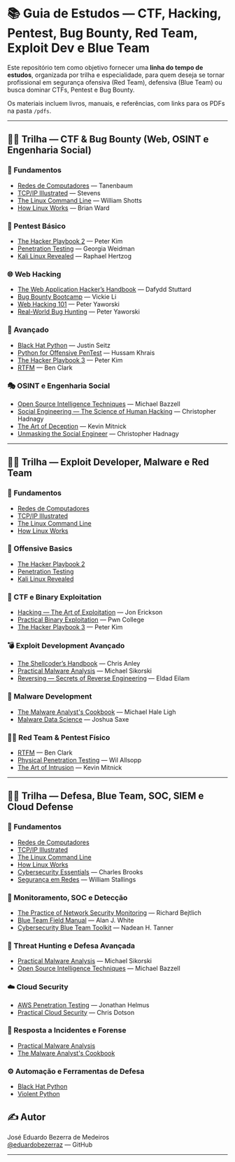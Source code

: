 # 📚 Guia de Estudos — CTF, Hacking, Pentest, Bug Bounty, Red Team, Exploit Dev e Blue Team

Este repositório tem como objetivo fornecer uma **linha do tempo de estudos**, organizada por trilha e especialidade, para quem deseja se tornar profissional em segurança ofensiva (Red Team), defensiva (Blue Team) ou busca dominar CTFs, Pentest e Bug Bounty.

Os materiais incluem livros, manuais, e referências, com links para os PDFs na pasta `/pdfs`.

---

## 🏴‍☠️ Trilha — CTF & Bug Bounty (Web, OSINT e Engenharia Social)

### 🔰 Fundamentos
- [Redes de Computadores](./pdfs/Redes_de_Computadores_-_Andrew_Tanenbaum.pdf) — Tanenbaum  
- [TCP/IP Illustrated](./pdfs/TCP-IP_Illustrated_Volume_1_-_Richard_Stevens.pdf) — Stevens  
- [The Linux Command Line](./pdfs/The_Linux_Command_Line_-_William_Shotts.pdf) — William Shotts  
- [How Linux Works](./pdfs/How_Linux_Works_-_Brian_Ward.pdf) — Brian Ward  

### 🚀 Pentest Básico
- [The Hacker Playbook 2](./pdfs/The_Hacker_Playbook_2_-_Peter_Kim.pdf) — Peter Kim  
- [Penetration Testing](./pdfs/Penetration_Testing_-_Georgia_Weidman.pdf) — Georgia Weidman  
- [Kali Linux Revealed](./pdfs/Kali_Linux_Revealed_-_Raphael_Hertzog.pdf) — Raphael Hertzog  

### 🌐 Web Hacking
- [The Web Application Hacker’s Handbook](./pdfs/The_Web_Application_Hackers_Handbook_-_Dafydd_Stuttard.pdf) — Dafydd Stuttard  
- [Bug Bounty Bootcamp](./pdfs/Bug_Bounty_Bootcamp_-_Vickie_Li.pdf) — Vickie Li  
- [Web Hacking 101](./pdfs/Web_Hacking_101_-_Peter_Yaworski.pdf) — Peter Yaworski  
- [Real-World Bug Hunting](./pdfs/Real_World_Bug_Hunting_-_Peter_Yaworski.pdf) — Peter Yaworski  

### 🧠 Avançado
- [Black Hat Python](./pdfs/Black_Hat_Python_-_Justin_Seitz.pdf) — Justin Seitz  
- [Python for Offensive PenTest](./pdfs/Python_for_Offensive_PenTest_-_Hussam_Khrais.pdf) — Hussam Khrais  
- [The Hacker Playbook 3](./pdfs/The_Hacker_Playbook_3_-_Peter_Kim.pdf) — Peter Kim  
- [RTFM](./pdfs/RTFM_-_Red_Team_Field_Manual.pdf) — Ben Clark

### 🎭 OSINT e Engenharia Social
- [Open Source Intelligence Techniques](./pdfs/Open_Source_Intelligence_Techniques_-_Michael_Bazzell.pdf) — Michael Bazzell  
- [Social Engineering — The Science of Human Hacking](./pdfs/Social_Engineering_-_The_Science_of_Human_Hacking_-_Christopher_Hadnagy.pdf) — Christopher Hadnagy  
- [The Art of Deception](./pdfs/The_Art_of_Deception_-_Kevin_Mitnick.pdf) — Kevin Mitnick  
- [Unmasking the Social Engineer](./pdfs/Unmasking_the_Social_Engineer_-_Christopher_Hadnagy.pdf) — Christopher Hadnagy   

---

## 🏴‍☠️ Trilha — Exploit Developer, Malware e Red Team

### 🔰 Fundamentos
- [Redes de Computadores](./pdfs/Redes_de_Computadores_-_Andrew_Tanenbaum.pdf)  
- [TCP/IP Illustrated](./pdfs/TCP-IP_Illustrated_Volume_1_-_Richard_Stevens.pdf)  
- [The Linux Command Line](./pdfs/The_Linux_Command_Line_-_William_Shotts.pdf)  
- [How Linux Works](./pdfs/How_Linux_Works_-_Brian_Ward.pdf)  

### 🚀 Offensive Basics
- [The Hacker Playbook 2](./pdfs/The_Hacker_Playbook_2_-_Peter_Kim.pdf)  
- [Penetration Testing](./pdfs/Penetration_Testing_-_Georgia_Weidman.pdf)  
- [Kali Linux Revealed](./pdfs/Kali_Linux_Revealed_-_Raphael_Hertzog.pdf)  

### 🏴 CTF e Binary Exploitation
- [Hacking — The Art of Exploitation](./pdfs/Hacking_The_Art_of_Exploitation_-_Jon_Erickson.pdf) — Jon Erickson  
- [Practical Binary Exploitation](./pdfs/Practical_Binary_Exploitation_-_Pwn_College.pdf) — Pwn College  
- [The Hacker Playbook 3](./pdfs/The_Hacker_Playbook_3_-_Peter_Kim.pdf) — Peter Kim  

### 💣 Exploit Development Avançado
- [The Shellcoder’s Handbook](./pdfs/The_Shellcoders_Handbook_-_Chris_Anley.pdf) — Chris Anley  
- [Practical Malware Analysis](./pdfs/Practical_Malware_Analysis_-_Michael_Sikorski.pdf) — Michael Sikorski  
- [Reversing — Secrets of Reverse Engineering](./pdfs/Reversing_Secrets_of_Reverse_Engineering_-_Eldad_Eilam.pdf) — Eldad Eilam  

### 🐍 Malware Development
- [The Malware Analyst's Cookbook](./pdfs/The_Malware_Analysts_Cookbook_-_Michael_Hale_Ligh.pdf) — Michael Hale Ligh  
- [Malware Data Science](./pdfs/Malware_Data_Science_-_Joshua_Saxe.pdf) — Joshua Saxe  

### 🏴‍☠️ Red Team & Pentest Físico
- [RTFM](./pdfs/RTFM_-_Red_Team_Field_Manual.pdf) — Ben Clark  
- [Physical Penetration Testing](./pdfs/Physical_Penetration_Testing_-_Wil_Allsopp.pdf) — Wil Allsopp  
- [The Art of Intrusion](./pdfs/The_Art_of_Intrusion_-_Kevin_Mitnick.pdf) — Kevin Mitnick  

---

## 🏴‍☠️ Trilha — Defesa, Blue Team, SOC, SIEM e Cloud Defense

### 🔰 Fundamentos
- [Redes de Computadores](./pdfs/Redes_de_Computadores_-_Andrew_Tanenbaum.pdf)  
- [TCP/IP Illustrated](./pdfs/TCP-IP_Illustrated_Volume_1_-_Richard_Stevens.pdf)  
- [The Linux Command Line](./pdfs/The_Linux_Command_Line_-_William_Shotts.pdf)  
- [How Linux Works](./pdfs/How_Linux_Works_-_Brian_Ward.pdf)  
- [Cybersecurity Essentials](./pdfs/Cybersecurity_Essentials_-_Charles_Brooks.pdf) — Charles Brooks  
- [Segurança em Redes](./pdfs/Seguranca_em_Redes_-_William_Stallings.pdf) — William Stallings  

### 🔎 Monitoramento, SOC e Detecção
- [The Practice of Network Security Monitoring](./pdfs/The_Practice_of_Network_Security_Monitoring_-_Richard_Bejtlich.pdf) — Richard Bejtlich  
- [Blue Team Field Manual](./pdfs/Blue_Team_Field_Manual.pdf) — Alan J. White  
- [Cybersecurity Blue Team Toolkit](./pdfs/Cybersecurity_Blue_Team_Toolkit_-_Nadean_H_Tanner.pdf) — Nadean H. Tanner  

### 🧠 Threat Hunting e Defesa Avançada
- [Practical Malware Analysis](./pdfs/Practical_Malware_Analysis_-_Michael_Sikorski.pdf) — Michael Sikorski  
- [Open Source Intelligence Techniques](./pdfs/Open_Source_Intelligence_Techniques_-_Michael_Bazzell.pdf) — Michael Bazzell  

### ☁️ Cloud Security
- [AWS Penetration Testing](./pdfs/AWS_Penetration_Testing_-_Jonathan_Helmus.pdf) — Jonathan Helmus  
- [Practical Cloud Security](./pdfs/Practical_Cloud_Security_-_Chris_Dotson.pdf) — Chris Dotson  

### 🚨 Resposta a Incidentes e Forense
- [Practical Malware Analysis](./pdfs/Practical_Malware_Analysis_-_Michael_Sikorski.pdf)  
- [The Malware Analyst's Cookbook](./pdfs/The_Malware_Analysts_Cookbook_-_Michael_Hale_Ligh.pdf)  

### ⚙️ Automação e Ferramentas de Defesa
- [Black Hat Python](./pdfs/Black_Hat_Python_-_Justin_Seitz.pdf)  
- [Violent Python](./pdfs/Violent_Python_-_TJ_OConner.pdf)  


## ✍️ Autor

José Eduardo Bezerra de Medeiros  
[@eduardobezerraz](https://github.com/eduardobezerraz) — GitHub    

---

